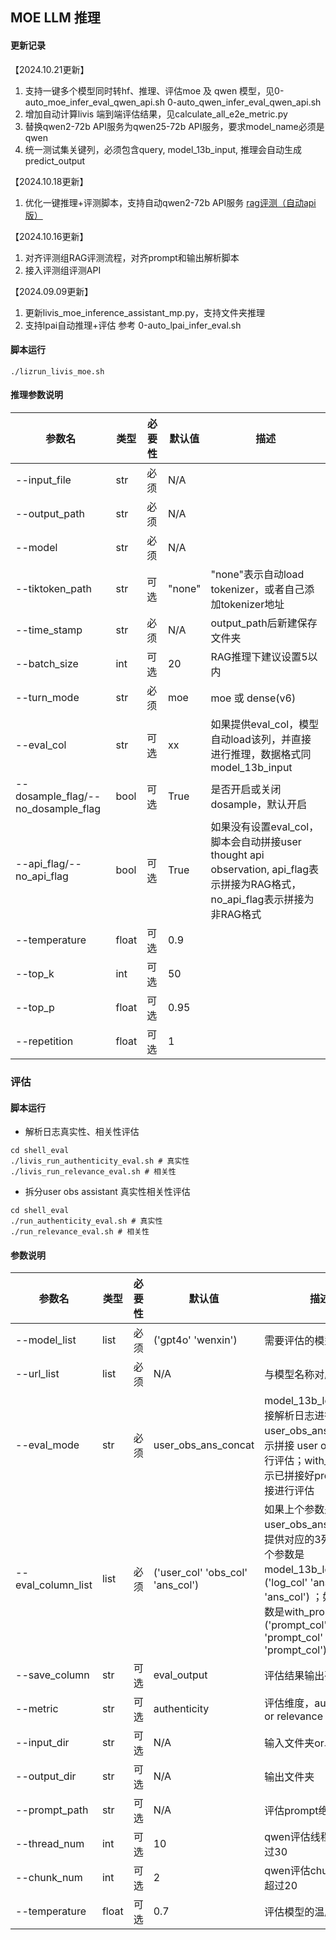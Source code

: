 ## MOE LLM 推理
#### 更新记录
【2024.10.21更新】
1. 支持一键多个模型同时转hf、推理、评估moe 及 qwen 模型，见0-auto_moe_infer_eval_qwen_api.sh 0-auto_qwen_infer_eval_qwen_api.sh
2. 增加自动计算livis 端到端评估结果，见calculate_all_e2e_metric.py
3. 替换qwen2-72b API服务为qwen25-72b API服务，要求model_name必须是qwen
4. 统一测试集关键列，必须包含query, model_13b_input, 推理会自动生成predict_output

【2024.10.18更新】
1. 优化一键推理+评测脚本，支持自动qwen2-72b API服务
[rag评测（自动api版）](https://li.feishu.cn/docx/YgApdJzV4omd8jxRqFvcBSu4nJd)

【2024.10.16更新】
1. 对齐评测组RAG评测流程，对齐prompt和输出解析脚本
2. 接入评测组评测API

【2024.09.09更新】
1. 更新livis_moe_inference_assistant_mp.py，支持文件夹推理
2. 支持lpai自动推理+评估 参考 0-auto_lpai_infer_eval.sh


#### 脚本运行
```
./lizrun_livis_moe.sh
```
#### 推理参数说明

| 参数名                             | 类型 | 必要性 | 默认值 | 描述 |
|------------------------------------|------|--------|--------|------|
| --input_file                       |str      |必须        |N/A        |      |
| --output_path                      |str      |必须        |N/A        |      |
| --model                            |str      |必须        |N/A        |      |
| --tiktoken_path                    |str      |可选        |"none"        |"none"表示自动load tokenizer，或者自己添加tokenizer地址      |
| --time_stamp                       |str      |必须        |N/A        |output_path后新建保存文件夹      |
| --batch_size                       |int      |可选        |20        |RAG推理下建议设置5以内      |
| --turn_mode                        |str      |必须       |moe        |moe 或 dense(v6)      |
| --eval_col                         |str      |可选        |xx        |如果提供eval_col，模型自动load该列，并直接进行推理，数据格式同model_13b_input      |
| --dosample_flag/--no_dosample_flag |bool      |可选        |True        |是否开启或关闭dosample，默认开启      |
| --api_flag/--no_api_flag           |bool      |可选        |True        |如果没有设置eval_col，脚本会自动拼接user thought api observation, api_flag表示拼接为RAG格式，no_api_flag表示拼接为非RAG格式      |
| --temperature                      |float      |可选        |0.9        |      |
| --top_k                            |int      |可选        |50        |      |
| --top_p                            |float      |可选        |0.95        |      |
| --repetition                       |float      |可选        |1        |      |


### 评估
#### 脚本运行
- 解析日志真实性、相关性评估
```
cd shell_eval
./livis_run_authenticity_eval.sh # 真实性
./livis_run_relevance_eval.sh # 相关性
```
- 拆分user obs assistant 真实性相关性评估
```
cd shell_eval
./run_authenticity_eval.sh # 真实性
./run_relevance_eval.sh # 相关性
```
#### 参数说明
| 参数名                  | 类型 | 必要性 | 默认值 | 描述 |
|------------------------------------|------|--------|--------|------|
| --model_list           |list      |必须        |('gpt4o' 'wenxin')     |需要评估的模型名称    |
| --url_list             |list      |必须        |N/A      |与模型名称对应的url   |
| --eval_mode             |str      |必须        |user_obs_ans_concat       |model_13b_log表示直接解析日志进行评估；user_obs_ans_concat表示拼接 user obs ans 进行评估；with_prompt表示已拼接好prompt可直接进行评估   |
| --eval_column_list             |list      |必须        |('user_col' 'obs_col' 'ans_col')        |如果上个参数是user_obs_ans_concat，提供对应的3列；如果上个参数是model_13b_log，('log_col' 'ans_col' 'ans_col') ；如果上个参数是with_prompt，('prompt_col' 'prompt_col' 'prompt_col') |
| --save_column             |str      |可选        |eval_output      |评估结果输出列名   |
| --metric             |str      |可选        |authenticity      |评估维度，authenticity or relevance   |
| --input_dir             |str      |可选        |N/A      |输入文件夹or单个文件   |
| --output_dir             |str      |可选        |N/A      |输出文件夹   |
| --prompt_path             |str      |可选        |N/A      |评估prompt绝对路径   |
| --thread_num             |int      |可选        |10      |qwen评估线程数，不超过30   |
| --chunk_num             |int      |可选        |2     |qwen评估chunk数，不超过20   |
| --temperature             |float     |可选        |0.7     |评估模型的温度   |